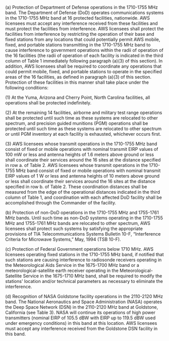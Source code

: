 (a) Protection of Department of Defense operations in the 1710-1755 MHz band. The Department of Defense (DoD) operates communications systems in the 1710-1755 MHz band at 16 protected facilities, nationwide. AWS licensees must accept any interference received from these facilities and must protect the facilities from interference. AWS licensees shall protect the facilities from interference by restricting the operation of their base and fixed stations from any locations that could potentially permit AWS mobile, fixed, and portable stations transmitting in the 1710-1755 MHz band to cause interference to government operations within the radii of operation of the 16 facilities (the radii of operation of each facility is indicated in the third column of Table 1 immediately following paragraph (a)(3) of this section). In addition, AWS licensees shall be required to coordinate any operations that could permit mobile, fixed, and portable stations to operate in the specified areas of the 16 facilities, as defined in paragraph (a)(3) of this section. Protection of these facilities in this manner shall take place under the following conditions:

(1) At the Yuma, Arizona and Cherry Point, North Carolina facilities, all operations shall be protected indefinitely.

(2) At the remaining 14 facilities, airborne and military test range operations shall be protected until such time as these systems are relocated to other spectrum, and precision guided munitions (PGM) operations shall be protected until such time as these systems are relocated to other spectrum or until PGM inventory at each facility is exhausted, whichever occurs first.

(3) AWS licensees whose transmit operations in the 1710-1755 MHz band consist of fixed or mobile operations with nominal transmit EIRP values of 100 mW or less and antenna heights of 1.6 meters above ground or less shall coordinate their services around the 16 sites at the distance specified in row a. of Table 2. AWS licensees whose transmit operations in the 1710-1755 MHz band consist of fixed or mobile operations with nominal transmit EIRP values of 1 W or less and antenna heights of 10 meters above ground or less shall coordinate their services around the 16 sites at the distance specified in row b. of Table 2. These coordination distances shall be measured from the edge of the operational distances indicated in the third column of Table 1, and coordination with each affected DoD facility shall be accomplished through the Commander of the facility.

(b) Protection of non-DoD operations in the 1710-1755 MHz and 1755-1761 MHz bands. Until such time as non-DoD systems operating in the 1710-1755 MHz and 1755-1761 MHz bands are relocated to other spectrum, AWS licensees shall protect such systems by satisfying the appropriate provisions of TIA Telecommunications Systems Bulletin 10-F, “Interference Criteria for Microwave Systems,” May, 1994 (TSB 10-F).

(c) Protection of Federal Government operations below 1710 MHz. AWS licensees operating fixed stations in the 1710-1755 MHz band, if notified that such stations are causing interference to radiosonde receivers operating in the Meteorological Aids Service in the 1675-1700 MHz band or a meteorological-satellite earth receiver operating in the Meteorological-Satellite Service in the 1675-1710 MHz band, shall be required to modify the stations' location and/or technical parameters as necessary to eliminate the interference.

(d) Recognition of NASA Goldstone facility operations in the 2110-2120 MHz band. The National Aeronautics and Space Administration (NASA) operates the Deep Space Network (DSN) in the 2110-2120 MHz band at Goldstone, California (see Table 3). NASA will continue its operations of high power transmitters (nominal EIRP of 105.5 dBW with EIRP up to 119.5 dBW used under emergency conditions) in this band at this location. AWS licensees must accept any interference received from the Goldstone DSN facility in this band.
                

